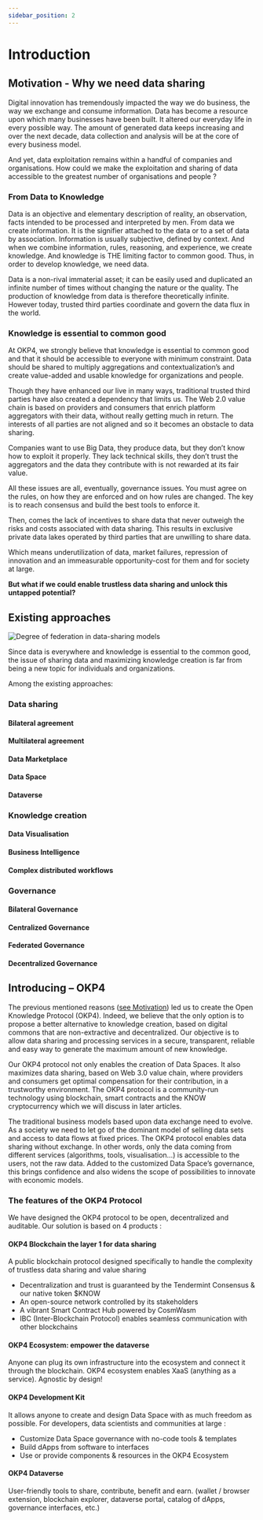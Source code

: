 ```yaml
---
sidebar_position: 2
---
```


# Introduction

## Motivation - Why we need data sharing

Digital innovation has tremendously impacted the way we do business, the way we exchange and consume information. Data has become a resource upon which many businesses have been built. It altered our everyday life in every possible way. The amount of generated data keeps increasing and over the next decade, data collection and analysis will be at the core of every business model.

And yet, data exploitation remains within a handful of companies and organisations. How could we make the exploitation and sharing of data accessible to the greatest number of organisations and people ?

### From Data to Knowledge

Data is an objective and elementary description of reality, an observation, facts intended to be processed and interpreted by men. From data we create information. It is the signifier attached to the data or to a set of data by association. Information is usually subjective, defined by context. And when we combine information, rules, reasoning, and experience, we create knowledge. And knowledge is THE limiting factor to common good. Thus, in order to develop knowledge, we need data.

Data is a non-rival immaterial asset; it can be easily used and duplicated an infinite number of times without changing the nature or the quality. The production of knowledge from data is therefore theoretically infinite. However today, trusted third parties coordinate and govern the data flux in the world.

### Knowledge is essential to common good

At OKP4, we strongly believe that knowledge is essential to common good and that it should be accessible to everyone with minimum constraint. Data should be shared to multiply aggregations and contextualization’s and create value-added and usable knowledge for organizations and people.

Though they have enhanced our live in many ways, traditional trusted third parties have also created a dependency that limits us. The Web 2.0 value chain is based on providers and consumers that enrich platform aggregators with their data, without really getting much in return. The interests of all parties are not aligned and so it becomes an obstacle to data sharing.

Companies want to use Big Data, they produce data, but they don’t know how to exploit it properly. They lack technical skills, they don’t trust the aggregators and the data they contribute with is not rewarded at its fair value.

All these issues are all, eventually, governance issues. You must agree on the rules, on how they are enforced and on how rules are changed. The key is to reach consensus and build the best tools to enforce it.

Then, comes the lack of incentives to share data that never outweigh the risks and costs associated with data sharing. This results in exclusive private data lakes operated by third parties that are unwilling to share data.

Which means underutilization of data, market failures, repression of innovation and an immeasurable opportunity-cost for them and for society at large.

**But what if we could enable trustless data sharing and unlock this untapped potential?**

## Existing approaches

![Degree of federation in data-sharing models](https://docs.okp4.network/static/img/content/data-sharing-models.png)

Since data is everywhere and knowledge is essential to the common good, the issue of sharing data and maximizing knowledge creation is far from being a new topic for individuals and organizations.

Among the existing approaches:

### Data sharing

#### Bilateral agreement

#### Multilateral agreement

#### Data Marketplace

#### Data Space

#### Dataverse

### Knowledge creation

#### Data Visualisation

#### Business Intelligence

#### Complex distributed workflows

### Governance

#### Bilateral Governance

#### Centralized Governance

#### Federated Governance

#### Decentralized Governance

## Introducing – OKP4

The previous mentioned reasons ([see Motivation](https://docs.okp4.network/docs/whitepaper/introduction/motivation-why-we-need-data-sharing)) led us to create the Open Knowledge Protocol (OKP4). Indeed, we believe that the only option is to propose a better alternative to knowledge creation, based on digital commons that are non-extractive and decentralized. Our objective is to allow data sharing and processing services in a secure, transparent, reliable and easy way to generate the maximum amount of new knowledge.

Our OKP4 protocol not only enables the creation of Data Spaces. It also maximizes data sharing, based on Web 3.0 value chain, where providers and consumers get optimal compensation for their contribution, in a trustworthy environment. The OKP4 protocol is a community-run technology using blockchain, smart contracts and the KNOW cryptocurrency which we will discuss in later articles.

The traditional business models based upon data exchange need to evolve. As a society we need to let go of the dominant model of selling data sets and access to data flows at fixed prices. The OKP4 protocol enables data sharing without exchange. In other words, only the data coming from different services (algorithms, tools, visualisation…) is accessible to the users, not the raw data. Added to the customized Data Space’s governance, this brings confidence and also widens the scope of possibilities to innovate with economic models.

### The features of the OKP4 Protocol

We have designed the OKP4 protocol to be open, decentralized and auditable. Our solution is based on 4 products :

#### **OKP4 Blockchain** the layer 1 for data sharing

A public blockchain protocol designed specifically to handle the complexity of trustless data sharing and value sharing

- Decentralization and trust is guaranteed by the Tendermint Consensus & our native token $KNOW
- An open-source network controlled by its stakeholders
- A vibrant Smart Contract Hub powered by CosmWasm
- IBC (Inter-Blockchain Protocol) enables seamless communication with other blockchains

#### **OKP4 Ecosystem**: empower the dataverse

Anyone can plug its own infrastructure into the ecosystem and connect it through the blockchain. OKP4 ecosystem enables XaaS (anything as a service). Agnostic by design!

#### **OKP4 Development Kit**

It allows anyone to create and design Data Space with as much freedom as possible. For developers, data scientists and communities at large :

- Customize Data Space governance with no-code tools & templates
- Build dApps from software to interfaces
- Use or provide components & resources in the OKP4 Ecosystem

#### **OKP4 Dataverse**

User-friendly tools to share, contribute, benefit and earn. (wallet / browser extension, blockchain explorer, dataverse portal, catalog of dApps, governance interfaces, etc.)
